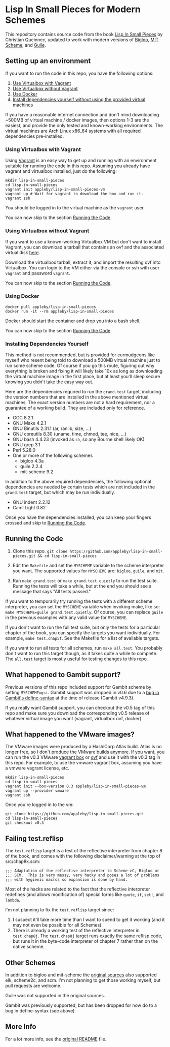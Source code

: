 Lisp In Small Pieces for Modern Schemes
=======================================

This repository contains source code from the book
[Lisp In Small Pieces][LiSP] by Christian Queinnec, updated to work
with modern versions of [Bigloo][bigloo],
[MIT Scheme][mit-scheme], and [Guile][guile].


Setting up an environment
-------------------------

If you want to run the code in this repo, you have the following
options:

1. [Use Virtualbox with Vagrant](#using-virtualbox-with-vagrant)
2. [Use Virtualbox without Vagrant](#using-virtualbox-without-vagrant)
3. [Use Docker](#using-docker)
4. [Install dependencies yourself without using the provided virtual
   machines](#installing-dependencies-yourself)

If you have a reasonable internet connection and don't mind
downloading ~500MB of virtual machine / docker images, then options
1-3 are the easiest, and provide the only tested and known-working
environments. The virtual machines are Arch Linux x86_64 systems with
all required dependencies pre-installed.


### Using Virtualbox with Vagrant

Using [Vagrant][vagrant] is an easy way to get up and running with an
environment suitable for running the code in this repo. Assuming you
already have vagrant and virtualbox installed, just do the following:

``` shell
mkdir lisp-in-small-pieces
cd lisp-in-small-pieces
vagrant init appleby/lisp-in-small-pieces-vm
vagrant up # Wait for vagrant to download the box and run it.
vagrant ssh
```

You should be logged in to the virtual machine as the `vagrant` user.

You can now skip to the section [Running the Code](#running-the-code).


### Using Virtualbox without Vagrant

If you want to use a known-working Virtualbox VM but don't want to
install Vagrant, you can download a tarball that contains an ovf and
the associated virtual disk [here][latest-release].

Download the virtualbox tarball, extract it, and import the resulting
ovf into Virtualbox. You can login to the VM either via the console or
ssh with user `vagrant` and password `vagrant`.

You can now skip to the section [Running the Code](#running-the-code).


### Using Docker

``` shell
docker pull appleby/lisp-in-small-pieces
docker run -it --rm appleby/lisp-in-small-pieces
```

Docker should start the container and drop you into a bash shell.

You can now skip to the section [Running the Code](#running-the-code).

### Installing Dependencies Yourself

This method is not recommended, but is provided for curmudgeons like
myself who resent being told to download a 500MB virtual machine just
to run some scheme code. Of course if you go this route, figuring out
why everything is broken and fixing it will likely take 10x as long as
downloading the virtual machine image in the first place, but at least
you'll sleep secure knowing you didn't take the easy way out.

Here are the dependencies required to run the `grand.test` target,
including the version numbers that are installed in the above
mentioned virtual machines. The exact version numbers are not a hard
requirement, nor a guarantee of a working build. They are included
only for reference.

- GCC 8.2.1
- GNU Make 4.2.1
- GNU Binutils 2.31.1 (ar, ranlib, size, ...)
- GNU coreutils 8.30 (uname, time, chmod, tee, nice, ...)
- GNU bash 4.4.23 (invoked as `sh`, so any Bourne shell likely OK)
- GNU grep 3.1
- Perl 5.28.0
- One or more of the following schemes
  - bigloo 4.3a
  - guile 2.2.4
  - mit-scheme 9.2

In addition to the above required dependencies, the following optional
dependencies are needed by certain tests which are not included in the
`grand.test` target, but which may be run individually.

- GNU indent 2.2.12
- Caml Light 0.82

Once you have the dependencies installed, you can keep your fingers
crossed and skip to [Running the Code](#running-the-code).


Running the Code
----------------

1. Clone this repo.
    `git clone https://github.com/appleby/lisp-in-small-pieces.git && cd lisp-in-small-pieces`

2. Edit the `Makefile` and set the `MYSCHEME` variable to the scheme
   interpreter you want. The supported values for `MYSCHEME` are:
   `bigloo`, `guile`, and `mit`.

3. Run `make grand.test` or `make grand.test.quietly` to run the test
   suite. Running the tests will take a while, but at the end you
   should see a message that says "All tests passed."

If you want to temporarily try running the tests with a different
scheme interpreter, you can set the `MYSCHEME` variable when invoking
make, like so: `make MYSCHEME=guile grand.test.quietly`.  Of course,
you can replace `guile` in the previous examples with any valid value
for `MYSCHEME`.

If you don't want to run the full test suite, but only the tests for a
particular chapter of the book, you can specify the targets you want
individually. For example, `make test.chap5f`. See the Makefile for a
list of available targets.

If you want to run all tests for all schemes, run `make all.test`. You
probably don't want to run this target though, as it takes quite a
while to complete. The `all.test` target is mostly useful for testing
changes to this repo.

What happened to Gambit support?
--------------------------------

Previous versions of this repo included support for Gambit scheme by
setting `MYSCHEME=gsi`. Gambit support was dropped in v0.6 due to a
[bug in Gambit's
define-syntax](https://github.com/gambit/gambit/issues/384) at the
time of release (Gambit v4.9.3).

If you really want Gambit support, you can checkout the v0.5 tag of this repo and make sure you download the corresponding v0.5 release of whatever virtual image you want (vagrant, virtualbox ovf, docker).

What happened to the VMware images?
-----------------------------------

The VMware images were produced by a HashiCorp Atlas build. Atlas is
no longer free, so I don't produce the VMware builds anymore. If you
want, you can run the v0.3 VMware [vagrant box][vagrant]
or [ovf][releases] and use it with the v0.3 tag in this repo. For
example, to use the vmware vagrant box, assuming you have a vmware
vagrant license, etc.

``` shell
mkdir lisp-in-small-pieces
cd lisp-in-small-pieces
vagrant init --box-version 0.3 appleby/lisp-in-small-pieces-vm
vagrant up --provider vmware
vagrant ssh
```

Once you're logged in to the vm:

``` shell
git clone https://github.com/appleby/lisp-in-small-pieces.git
cd lisp-in-small-pieces
git checkout v0.3
```

Failing test.reflisp
--------------------

The `test.reflisp` target is a test of the reflective interpreter from
chapter 8 of the book, and comes with the following disclaimer/warning
at the top of src/chap8k.scm:

    ;;; Adaptation of the reflective interpreter to Scheme->C, Bigloo or
    ;;; SCM.  This is very messy, very hacky and poses a lot of problems
    ;;; with hygienic macros so expansion is done by hand.

Most of the hacks are related to the fact that the reflective
interpreter redefines (and allows modification of) special forms like
`quote`, `if`, `set!`, and `lambda`.

I'm not planning to fix the `test.reflisp` target since:

1. I suspect it'll take more time than I want to spend to get it
   working (and it may not even be possible for all Schemes).
2. There is already a working test of the reflective interpreter in
   `test.chap8j`. The `test.chap8j` target runs exactly the same
   reflisp code, but runs it in the byte-code interpreter of chapter 7
   rather than on the native scheme.


Other Schemes
-------------

In addition to bigloo and mit-scheme the
[original sources][LiSP-2ndEdition] also supported elk, scheme2c, and
scm.  I'm not planning to get those working myself, but pull requests
are welcome.

Guile was not supported in the original sources.

Gambit was previously supported, but has been dropped for now do to a bug in define-syntax (see above).


More Info
---------

For a lot more info, see the [original README][README] file.


[README]: https://raw.githubusercontent.com/appleby/Lisp-In-Small-Pieces/master/README.orig
[vagrant]: https://app.vagrantup.com/appleby/boxes/lisp-in-small-pieces-vm
[releases]: https://github.com/appleby/Lisp-In-Small-Pieces-VM/releases/
[latest-release]: https://github.com/appleby/Lisp-In-Small-Pieces-VM/releases/latest

[LiSP]: http://pagesperso-systeme.lip6.fr/Christian.Queinnec/WWW/LiSP.html
[LiSP-2ndEdition]: http://pagesperso-systeme.lip6.fr/Christian.Queinnec/Books/LiSP-2ndEdition-2006Dec11.tgz

[bigloo]: http://www-sop.inria.fr/indes/fp/Bigloo
[gambit]: http://dynamo.iro.umontreal.ca/wiki/index.php/Main_Page
[mit-scheme]: http://www.gnu.org/software/mit-scheme/
[guile]: http://www.gnu.org/software/guile/
[vagrant]: https://www.vagrantup.com/
[vagrant-vmware]: https://www.vagrantup.com/vmware/
[packer]: https://www.packer.io/
